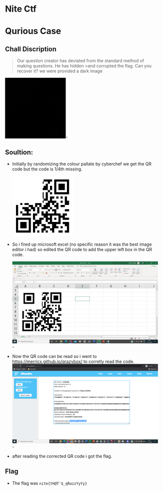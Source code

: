 # Nite Ctf


# Qurious Case
## Chall Discription
 > Our question creator has deviated from the standard method of making questions. He has hidden >and corrupted the flag. Can you recover it?
   we were provided a dark image


 ![App Screenshot](https://github.com/ayushvarma000ooo/Nite-Ctf/blob/main/HelloDarknessMyOldFriend%20(1).png)-
 
## Soultion:
- Initially by randomizing the colour pallate by cyberchef we get the QR code but the code is 1/4th missing.
  
  ![App Screenshot](https://github.com/ayushvarma000ooo/Nite-Ctf/blob/main/download%20(1).png)
  
- So i fired up microsoft excel (no specific reason it was the best image editor i had) so edited the QR code to add the upper left box in the QR code.
  <!---![App Screenshot](https://github.com/ayushvarma000ooo/Nite-Ctf/blob/main/QR%20code%20excel.PNG)--->
  ![App Screenshot](https://github.com/ayushvarma000ooo/Nite-Ctf/blob/main/QR%20code%20excel.PNG)-
- Now the QR code can be read so i went to https://merricx.github.io/qrazybox/ to corretly read the code.
  ![App Screenshot](https://github.com/ayushvarma000ooo/Nite-Ctf/blob/main/Qurious%20case.PNG)-
- after reading the corrected QR code i got the flag.
## Flag
- The flag was ```nite{tH@T'$_qRazzYyYy}```
